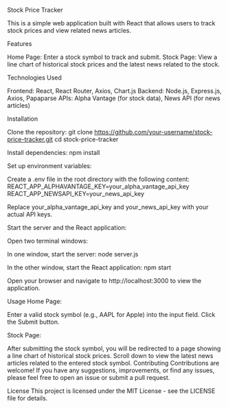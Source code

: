 Stock Price Tracker

This is a simple web application built with React that allows users to track stock prices and view related news articles.

Features

Home Page: Enter a stock symbol to track and submit.
Stock Page: View a line chart of historical stock prices and the latest news related to the stock.

Technologies Used

Frontend: React, React Router, Axios, Chart.js
Backend: Node.js, Express.js, Axios, Papaparse
APIs: Alpha Vantage (for stock data), News API (for news articles)

Installation

Clone the repository:
git clone https://github.com/your-username/stock-price-tracker.git
cd stock-price-tracker

Install dependencies:
npm install

Set up environment variables:

Create a .env file in the root directory with the following content:
REACT_APP_ALPHAVANTAGE_KEY=your_alpha_vantage_api_key
REACT_APP_NEWSAPI_KEY=your_news_api_key

Replace your_alpha_vantage_api_key and your_news_api_key with your actual API keys.

Start the server and the React application:

Open two terminal windows:

In one window, start the server:
node server.js

In the other window, start the React application:
npm start

Open your browser and navigate to http://localhost:3000 to view the application.

Usage
Home Page:

Enter a valid stock symbol (e.g., AAPL for Apple) into the input field.
Click the Submit button.

Stock Page:

After submitting the stock symbol, you will be redirected to a page showing a line chart of historical stock prices.
Scroll down to view the latest news articles related to the entered stock symbol.
Contributing
Contributions are welcome! If you have any suggestions, improvements, or find any issues, please feel free to open an issue or submit a pull request.

License
This project is licensed under the MIT License - see the LICENSE file for details.
